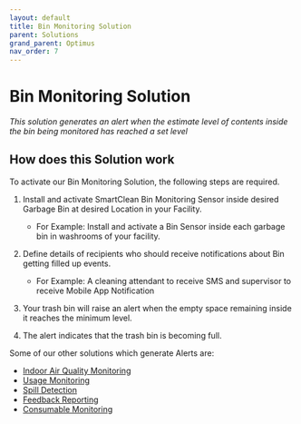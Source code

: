 ```yaml
---
layout: default
title: Bin Monitoring Solution
parent: Solutions
grand_parent: Optimus
nav_order: 7
---
```

# Bin Monitoring Solution
*This solution generates an alert when the estimate level of contents inside the bin being monitored has reached a set level*

## How does this Solution work
To activate our Bin Monitoring Solution, the following steps are required.

1. Install and activate SmartClean Bin Monitoring Sensor inside desired Garbage Bin at desired Location in your Facility.
   - For Example: Install and activate a Bin Sensor inside each garbage bin in washrooms of your facility.
   
2. Define details of recipients who should receive notifications about Bin getting filled up events.
   - For Example: A cleaning attendant to receive SMS and supervisor to receive Mobile App Notification

3. Your trash bin will raise an alert when the empty space remaining inside it reaches the minimum level.

4. The alert indicates that the trash bin is becoming full. 

Some of our other solutions which generate Alerts are:
- [Indoor Air Quality Monitoring](/vcs_aq.html)
- [Usage Monitoring](/vcs_pc.html)
- [Spill Detection](/vcs_wd.html)
- [Feedback Reporting](/vcs_fd.html)
- [Consumable Monitoring](/vcs_cmd.html)
